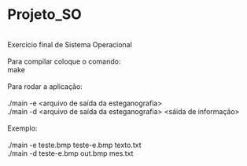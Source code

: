 # Projeto_SO
<br>Exercicio final de Sistema Operacional
<br>
<br>Para compilar coloque o comando:
<br>make
<br>
<br>Para rodar a aplicação:
<br>
<br>./main -e <arquivo para ser estegranografado> <arquivo de saída da esteganografia> <arquivo em texto para esteganografia>
<br> ./main -d <arquivo de saída da esteganografia> <sáida de informação> <mensagem extraida>
<br>
<br>Exemplo:
<br>
<br>./main -e teste.bmp teste-e.bmp texto.txt
<br>./main -d teste-e.bmp out.bmp mes.txt
